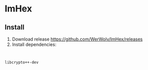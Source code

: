# ImHex
## Install
1. Download release https://github.com/WerWolv/ImHex/releases
2. Install dependencies:
```apt install libglfw3-dev


libcrypto++-dev
```